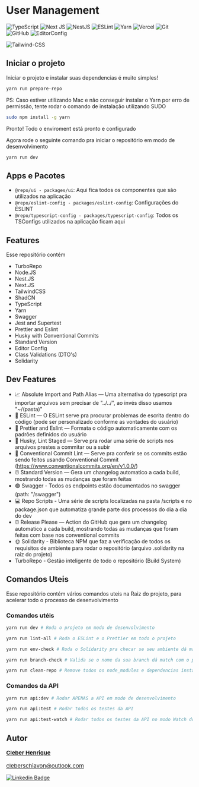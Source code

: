 # User Management

![TypeScript](https://img.shields.io/badge/typescript-%23007ACC.svg?style=for-the-badge&logo=typescript&logoColor=white)
![Next JS](https://img.shields.io/badge/Next-black?style=for-the-badge&logo=next.js&logoColor=white)
![NestJS](https://img.shields.io/badge/nestjs-%23E0234E.svg?style=for-the-badge&logo=nestjs&logoColor=white)
![ESLint](https://img.shields.io/badge/ESLint-4B3263?style=for-the-badge&logo=eslint&logoColor=white)
![Yarn](https://img.shields.io/badge/Yarn-2C8EBB?style=for-the-badge&logo=yarn&logoColor=white)
![Vercel](https://img.shields.io/badge/vercel-%23000000.svg?style=for-the-badge&logo=vercel&logoColor=white)
![Git](https://img.shields.io/badge/git-%23F05033.svg?style=for-the-badge&logo=git&logoColor=white)
![GitHub](https://img.shields.io/badge/github-%23121011.svg?style=for-the-badge&logo=github&logoColor=white)
![EditorConfig](https://img.shields.io/badge/Editor%20Config-E0EFEF?style=for-the-badge&logo=editorconfig&logoColor=000)

![Tailwind-CSS](https://img.shields.io/badge/Tailwind_CSS-38B2AC?style=for-the-badge&logo=tailwind-css&logoColor=white)

## Iniciar o projeto

Iniciar o projeto e instalar suas dependencias é muito simples!

```sh
yarn run prepare-repo
```

PS: Caso estiver utilizando Mac e não conseguir instalar o Yarn por erro de permissão, tente rodar o comando de instalação utilizando SUDO

```sh
sudo npm install -g yarn
```

Pronto! Todo o enviroment está pronto e configurado

Agora rode o seguinte comando pra iniciar o repositório em modo de desenvolvimento

```sh
yarn run dev
```

## Apps e Pacotes

- `@repo/ui - packages/ui`: Aqui fica todos os componentes que são utilizados na aplicação
- `@repo/eslint-config - packages/eslint-config`: Configurações do ESLINT
- `@repo/typescript-config - packages/typescript-config`: Todos os TSConfigs utilizados na aplicação ficam aqui

## Features

Esse repositório contém

- TurboRepo
- Node.JS
- Nest.JS
- Next.JS
- TailwindCSS
- ShadCN
- TypeScript
- Yarn
- Swagger
- Jest and Supertest
- Prettier and Eslint
- Husky with Conventional Commits
- Standard Version
- Editor Config
- Class Validations (DTO's)
- Solidarity

## Dev Features

- 📈 Absolute Import and Path Alias — Uma alternativa do typescript pra importar arquivos sem precisar de "../../", ao invés disso usamos "~/(pasta)"
- 📏 ESLint — O ESLint serve pra procurar problemas de escrita dentro do código (pode ser personalizado conforme as vontades do usuário)
- 💖 Prettier and Eslint — Formata o código automaticamente com os padrões definidos do usuário
- 🐶 Husky, Lint Staged — Serve pra rodar uma série de scripts nos arquivos prestes a commitar ou a subir
- 🤖 Conventional Commit Lint — Serve pra conferir se os commits estão sendo feitos usando Conventional Commit (https://www.conventionalcommits.org/en/v1.0.0/)
- ⏰ Standard Version — Gera um changelog automatico a cada build, mostrando todas as mudanças que foram feitas
- 🟢 Swagger - Todos os endpoints estão documentados no swagger (path: "/swagger")
- 💻 Repo Scripts - Uma série de scripts localizadas na pasta /scripts e no package.json que automatiza grande parte dos processos do dia a dia do dev
- ⏰ Release Please — Action do GitHub que gera um changelog automatico a cada build, mostrando todas as mudanças que foram feitas com base nos conventional commits
- 🌞 Solidarity - Biblioteca NPM que faz a verificação de todos os requisitos de ambiente para rodar o repositório (arquivo .solidarity na raiz do projeto)
- TurboRepo - Gestão inteligente de todo o repositório (Build System)

## Comandos Uteis

Esse repositório contém vários comandos uteis na Raiz do projeto, para acelerar todo o processo de desenvolvimento

### Comandos utéis

```sh
yarn run dev # Roda o projeto em modo de desenvolvimento
```

```sh
yarn run lint-all # Roda o ESLint e o Prettier em todo o projeto
```

```sh
yarn run env-check # Roda o Solidarity pra checar se seu ambiente dá match com os requisitos do repositório
```

```sh
yarn run branch-check # Valida se o nome da sua branch dá match com o padrão da invillia
```

```sh
yarn run clean-repo # Remove todos os node_modules e dependencias instaladas do aplicativo, esse comando é util pra quando o dev precisar de reinstalar o repositório por algum motivo
```

### Comandos da API

```sh
yarn run api:dev # Rodar APENAS a API em modo de desenvolvimento
```

```sh
yarn run api:test # Rodar todos os testes da API
```

```sh
yarn run api:test-watch # Rodar todos os testes da API no modo Watch do Jest
```

## Autor

 <div style="display: flex; flex-direction: column; gap: 1rem; font-size: 15px">
 <a href="https://www.linkedin.com/in/cleberschiavon">
 <b>Cleber Henrique</b>
</a>
 <a href="mailto:cleberschiavon@outlook.com">
cleberschiavon@outlook.com
</a>
 </div>

[![Linkedin Badge](https://img.shields.io/badge/LinkedIn-0077B5?style=for-the-badge&logo=linkedin&logoColor=white)](https://www.linkedin.com/in/cleberschiavon)
